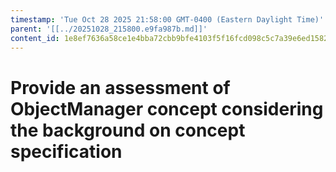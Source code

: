 ```yaml
---
timestamp: 'Tue Oct 28 2025 21:58:00 GMT-0400 (Eastern Daylight Time)'
parent: '[[../20251028_215800.e9fa987b.md]]'
content_id: 1e8ef7636a58ce1e4bba72cbb9bfe4103f5f16fcd098c5c7a39e6ed158277abe
---
```


# Provide an assessment of ObjectManager concept considering the background on concept specification
